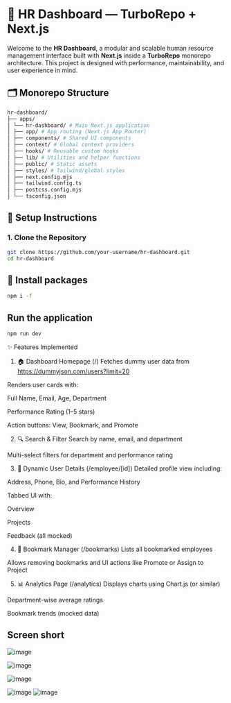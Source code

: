 # 🧠 HR Dashboard — TurboRepo + Next.js

Welcome to the **HR Dashboard**, a modular and scalable human resource management interface built with **Next.js** inside a **TurboRepo** monorepo architecture. This project is designed with performance, maintainability, and user experience in mind.

## 🗂️ Monorepo Structure
```bash
hr-dashboard/
├── apps/
│ └── hr-dashboard/ # Main Next.js application
│ ├── app/ # App routing (Next.js App Router)
│ ├── components/ # Shared UI components
│ ├── context/ # Global context providers
│ ├── hooks/ # Reusable custom hooks
│ ├── lib/ # Utilities and helper functions
│ ├── public/ # Static assets
│ ├── styles/ # Tailwind/global styles
│ ├── next.config.mjs
│ ├── tailwind.config.ts
│ ├── postcss.config.mjs
│ └── tsconfig.json
```

## 🚀 Setup Instructions

### 1. Clone the Repository

```bash
git clone https://github.com/your-username/hr-dashboard.git
cd hr-dashboard
```

## 🚀 Install packages
```bash
npm i -f
```

## Run the application 
```bash
npm run dev
```

✨ Features Implemented
1. 🏠 Dashboard Homepage (/)
Fetches dummy user data from https://dummyjson.com/users?limit=20

Renders user cards with:

Full Name, Email, Age, Department

Performance Rating (1–5 stars)

Action buttons: View, Bookmark, and Promote

2. 🔍 Search & Filter
Search by name, email, and department

Multi-select filters for department and performance rating

3. 👤 Dynamic User Details (/employee/[id])
Detailed profile view including:

Address, Phone, Bio, and Performance History

Tabbed UI with:

Overview

Projects

Feedback (all mocked)

4. 📌 Bookmark Manager (/bookmarks)
Lists all bookmarked employees

Allows removing bookmarks and UI actions like Promote or Assign to Project

5. 📊 Analytics Page (/analytics)
Displays charts using Chart.js (or similar)

Department-wise average ratings

Bookmark trends (mocked data)

## Screen short



![image](https://github.com/user-attachments/assets/a904d327-0dd6-43a0-af34-978e4812d01b)

![image](https://github.com/user-attachments/assets/de29e25d-4518-43a7-9f6b-9c9b24f32412)

![image](https://github.com/user-attachments/assets/fa72a735-1704-462f-84e4-34ffb911e7e8)


![image](https://github.com/user-attachments/assets/bd633bd5-712e-449a-8805-27cdccd74e5f)
![image](https://github.com/user-attachments/assets/67064ae7-cb65-4f86-9696-1bcc6f4f4323)



